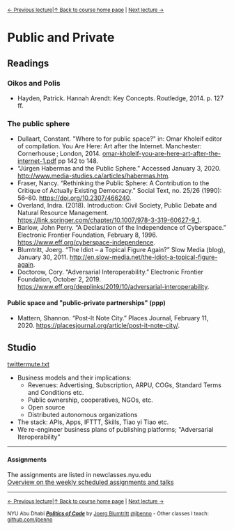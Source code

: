 <sup>[&larr; Previous lecture](/files/02.md)|[&uarr; Back to course home page](/README.md) | [Next lecture &rarr;](/files/04.md)</sup>  

# Public and Private

## Readings
### Oikos and Polis
- Hayden, Patrick. Hannah Arendt: Key Concepts. Routledge, 2014. p. 127 ff.

### The public sphere 
- Dullaart, Constant. "Where to for public space?" in: Omar Kholeif editor of compilation. You Are Here: Art after the Internet. Manchester: Cornerhouse ; London, 2014. [omar-kholeif-you-are-here-art-after-the-internet-1.pdf](https://github.com/jbenno/nyuad_politics_of_code/blob/master/literature/omar-kholeif-you-are-here-art-after-the-internet-1.pdf) pp 142 to 148.
- “Jürgen Habermas and the Public Sphere.” Accessed January 3, 2020. http://www.media-studies.ca/articles/habermas.htm.
- Fraser, Nancy. “Rethinking the Public Sphere: A Contribution to the Critique of Actually Existing Democracy.” Social Text, no. 25/26 (1990): 56–80. https://doi.org/10.2307/466240.
- Overland, Indra. (2018). Introduction: Civil Society, Public Debate and Natural Resource Management. https://link.springer.com/chapter/10.1007/978-3-319-60627-9_1. 
- Barlow, John Perry. “A Declaration of the Independence of Cyberspace.” Electronic Frontier Foundation, February 8, 1996. https://www.eff.org/cyberspace-independence.
- Blumtritt, Joerg. “The Idiot – a Topical Figure Again?” Slow Media (blog), January 30, 2011. http://en.slow-media.net/the-idiot-a-topical-figure-again.
- Doctorow, Cory. “Adversarial Interoperability.” Electronic Frontier Foundation, October 2, 2019. https://www.eff.org/deeplinks/2019/10/adversarial-interoperability.

#### Public space and "public-private partnerships" (ppp)
- Mattern, Shannon. “Post-It Note City.” Places Journal, February 11, 2020. https://placesjournal.org/article/post-it-note-city/.

## Studio
[twittermute.txt](https://gist.github.com/IanColdwater/88b3341a7c4c0cf71c73ac56f9bd36ec)

- Business models and their implications:
	- Revenues: Advertising, Subscription, ARPU, COGs, Standard Terms and Conditions etc.
	- Public ownership, cooperatives, NGOs, etc.
	- Open source
	- Distributed autonomous organizations
- The stack: APIs, Apps, IFTTT, Skills, Tiao yi Tiao etc.
- We re-engineer business plans of publishing platforms; "Adversarial Iteroperability" 

***

#### Assignments
The assignments are listed in newclasses.nyu.edu  
[Overview on the weekly scheduled assignments and talks](https://docs.google.com/spreadsheets/d/15ZQVsHbdcMrUzVLIkae5IOQ4I0IY2HdLl63t61t5VSo/edit?usp=sharing)  


***
<sup>[&larr; Previous lecture](/files/02.md)|[&uarr; Back to course home page](/README.md) | [Next lecture &rarr;](/files/04.md)</sup>  
  
<sup>NYU Abu Dhabi ***[Politics of Code](/README.md)*** by [Joerg Blumtritt](https://jbenno.net) [@jbenno](https://twitter.com/jbenno) - Other classes I teach: [github.com/jbenno](https://github.com/jbenno/teaching/blob/master/README.md)</sup>
